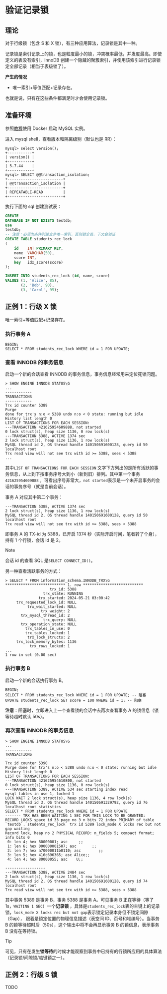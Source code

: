 # 验证记录锁

## 理论

对于行级锁（包含 S 和 X 锁），有三种应用算法，记录锁是其中一种。

记录锁是索引记录上的锁，也是粒度最小的锁，冲突概率最低，并发度最高。即使定义的表没有索引，InnoDB
创建一个隐藏的聚簇索引，并使用该索引进行记录锁定全部记录（相当于表级锁了）。

**产生的情况**

- 唯一索引+等值匹配+记录存在。

也就是说，只有在这些条件都满足时才会使用记录锁。

## 准备环境

参照[教程][0]使用 Docker 启动 MySQL 实例。

[0]: https://github.com/chaseSpace/go-common-pkg-exmaples/blob/master/_dockerfile/mysql/light.md


进入 mysql shell，查看版本和隔离级别（默认也是 RR）：

```plain
mysql> select version();
+-----------+
| version() |
+-----------+
| 5.7.44    |
+-----------+
mysql> SELECT @@transaction_isolation;
+-------------------------+
| @@transaction_isolation |
+-------------------------+
| REPEATABLE-READ         |
+-------------------------+
```

执行下面的 sql 创建测试表：

```sql
CREATE
DATABASE IF NOT EXISTS testdb;
use
testdb;
-- 注意：必须为条件列建立非唯一索引，否则锁全表，下文会验证
CREATE TABLE students_rec_lock
(
    id    INT PRIMARY KEY,
    name  VARCHAR(50),
    score INT,
    key   idx_score(score)
);

INSERT INTO students_rec_lock (id, name, score)
VALUES (1, 'Alice', 85),
       (2, 'Bob', 90),
       (3, 'Carol', 95);
```

## 正例 1：行级 X 锁

唯一索引+等值匹配+记录存在。

### 执行事务 A

```plain
BEGIN;
SELECT * FROM students_rec_lock WHERE id = 1 FOR UPDATE;
```

### 查看 INNODB 的事务信息

启动一个新的会话查看 INNODB 的事务信息，事务信息经常用来定位死锁问题。

```plain
> SHOW ENGINE INNODB STATUS\G
...
------------
TRANSACTIONS
------------
Trx id counter 5389
Purge
done for trx's n:o < 5388 undo n:o < 0 state: running but idle
History list length 0
LIST OF TRANSACTIONS FOR EACH SESSION:
---TRANSACTION 421625954609888, not started
0 lock struct(s), heap size 1136, 0 row lock(s)
---TRANSACTION 5388, ACTIVE 1374 sec
2 lock struct(s), heap size 1136, 1 row lock(s)
MySQL thread id 2, OS thread handle 140150691600128, query id 50 localhost root
Trx read view will not see trx with id >= 5388, sees < 5388
...
```

其中`LIST OF TRANSACTIONS FOR EACH SESSION`
文字下方列出的是所有活跃的事务信息，从上到下按事务序号大到小（新到旧）排列。其中第一个事务`421625954609888`
，可看出序号非常大，`not started`表示是一个未开启事务的会话的事务序号（就是当前会话）。

事务 A 对应其中第二个事务：

```plain
---TRANSACTION 5388, ACTIVE 1374 sec
2 lock struct(s), heap size 1136, 1 row lock(s)
MySQL thread id 2, OS thread handle 140150691600128, query id 50 localhost root
Trx read view will not see trx with id >= 5388, sees < 5388
```

即事务 A 的 TX-id 为 5388，已开启 1374 秒（实际开启时间，笔者转了个身），持有 1 个行锁，会话 id 是 2。

> [!NOTE]
会话 id 的查看 SQL 是`SELECT CONNECT_ID()`。


另一种查看活跃事务的方式：

```plain
> SELECT * FROM information_schema.INNODB_TRX\G
*************************** 1. row ***************************
                    trx_id: 5388
                 trx_state: RUNNING
               trx_started: 2024-05-21 03:00:42
     trx_requested_lock_id: NULL
          trx_wait_started: NULL
                trx_weight: 2
       trx_mysql_thread_id: 2
                 trx_query: NULL
       trx_operation_state: NULL
         trx_tables_in_use: 0
         trx_tables_locked: 1
          trx_lock_structs: 2
     trx_lock_memory_bytes: 1136
           trx_rows_locked: 1
...
1 row in set (0.00 sec)
```

### 执行事务 B

启动一个新的会话执行事务 B。

```plain
BEGIN;
SELECT * FROM students_rec_lock WHERE id = 1 FOR UPDATE; -- 阻塞
UPDATE students_rec_lock SET score = 100 WHERE id = 1; -- 阻塞
```

**注意**：阻塞时，立即进入上一个查看锁的会话中去再次查看事务 A 的锁信息（锁等待超时默认 50s）。

### 再次查看 INNODB 的事务信息

```plain
> SHOW ENGINE INNODB STATUS\G
...
------------
TRANSACTIONS
------------
Trx id counter 5390
Purge done for trx's n:o < 5388 undo n:o < 0 state: running but idle
History list length 0
LIST OF TRANSACTIONS FOR EACH SESSION:
---TRANSACTION 421625954610800, not started
0 lock struct(s), heap size 1136, 0 row lock(s)
---TRANSACTION 5389, ACTIVE 534 sec starting index read
mysql tables in use 1, locked 1
LOCK WAIT 2 lock struct(s), heap size 1136, 4 row lock(s)
MySQL thread id 3, OS thread handle 140150691329792, query id 76 localhost root statistics
SELECT * FROM students_rec_lock WHERE id = 1 FOR UPDATE
------- TRX HAS BEEN WAITING 1 SEC FOR THIS LOCK TO BE GRANTED:
RECORD LOCKS space id 33 page no 3 n bits 72 index PRIMARY of table `testdb`.`students_rec_lock` trx id 5389 lock_mode X locks rec but not gap waiting
Record lock, heap no 2 PHYSICAL RECORD: n_fields 5; compact format; info bits 0
 0: len 4; hex 80000001; asc     ;;
 1: len 6; hex 000000001507; asc       ;;
 2: len 7; hex a70000011b0110; asc        ;;
 3: len 5; hex 416c696365; asc Alice;;
 4: len 4; hex 80000055; asc    U;;

------------------
---TRANSACTION 5388, ACTIVE 2484 sec
2 lock struct(s), heap size 1136, 1 row lock(s)
MySQL thread id 2, OS thread handle 140150691600128, query id 74 localhost root
Trx read view will not see trx with id >= 5388, sees < 5388
```

其中事务 5389 是事务 B，事务 5388 是事务 A。可见事务 B 正在等待（等了 1s，`WAITING 1 SEC`）一个**记录锁**
，具体是`students_rec_lock`表的主键上的记录锁，`lock_mode X locks rec but not gap`表示锁定记录本身但不锁定间隙（Gap），
跟着是锁定位置的物理信息描述（表空间 ID、页号和堆编号）。当事务 B 的锁等待超时后（50s），这个输出中将不会再显示事务 B 的锁信息，表示事务 B 没有在等待锁。

> [!TIP]
> 可见，只有在发生**锁等待**的时候才能观察到事务中已持有的行锁所应用的具体算法（记录锁/间隙锁/临键锁之一）。

## 正例 2：行级 S 锁

TODO